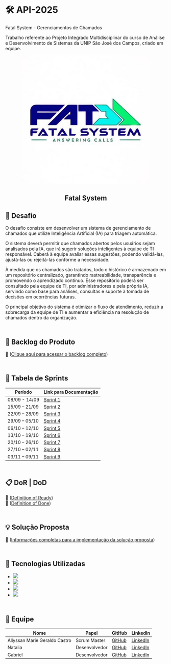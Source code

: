 # 🛠️ API-2025

Fatal System - Gerenciamentos de Chamados


Trabalho referente ao Projeto Integrado Multidisciplinar do curso de Análise e Desenvolvimento de Sistemas da  UNIP  São José dos Campos, criado em equipe.

<p align="center">
      <img src="https://raw.githubusercontent.com/Chiaramontee/PSOO-2025/main/img/203549358.jpg" alt="logo da Fatal System" width="400">
      <h2 align="center"> Fatal System</h2>

## 🚧 Desafio <a id="desafio"></a>
O desafio consiste em desenvolver um sistema de gerenciamento de chamados que utilize Inteligência Artificial (IA) para triagem automática.

O sistema deverá permitir que chamados abertos pelos usuários sejam analisados pela IA, que irá sugerir soluções inteligentes à equipe de TI responsável. Caberá à equipe avaliar essas sugestões, podendo validá-las, ajustá-las ou rejeitá-las conforme a necessidade.

À medida que os chamados são tratados, todo o histórico é armazenado em um repositório centralizado, garantindo rastreabilidade, transparência e promovendo o aprendizado contínuo. Esse repositório poderá ser consultado pela equipe de TI, por administradores e pela própria IA, servindo como base para análises, consultas e suporte à tomada de decisões em ocorrências futuras.

O principal objetivo do sistema é otimizar o fluxo de atendimento, reduzir a sobrecarga da equipe de TI e aumentar a eficiência na resolução de chamados dentro da organização.

## <br>🎯 Backlog do Produto

📁 ([Clique aqui para acessar o backlog completo](https://github.com/allyssanmarie/API-2025/blob/main/BACKLOG.md))


## <br>📅 Tabela de Sprints
|    Período    | Link para Documentação | 
| ------------- | ---------------------- | 
| 08/09 - 14/09 | [Sprint 1](https://github.com/allyssanmarie/API-2025/issues/1)|
| 15/09 – 21/09 | [Sprint 2](https://github.com/allyssanmarie/API-2025/issues/2)| 
| 22/09 – 28/09 | [Sprint 3](https://github.com/allyssanmarie/API-2025/issues/3)|
| 29/09 – 05/10 | [Sprint 4](https://github.com/allyssanmarie/API-2025/issues/4)|
| 06/10 – 12/10 | [Sprint 5](https://github.com/allyssanmarie/API-2025/issues/5)|
| 13/10 – 19/10 | [Sprint 6](https://github.com/allyssanmarie/API-2025/issues/6)|
| 20/10 – 26/10 | [Sprint 7](https://github.com/allyssanmarie/API-2025/issues/7)|
| 27/10 – 02/11 | [Sprint 8](https://github.com/allyssanmarie/API-2025/issues/8)|
| 03/11 – 09/11 | [Sprint 9](https://github.com/allyssanmarie/API-2025/issues/9)|

## <br>📋 DoR | DoD

📁 ([Definition of Ready](https://github.com/allyssanmarie/API-2025/blob/main/DoR.md))
<br> 📁 ([Definition of Done](https://github.com/allyssanmarie/API-2025/blob/main/DoD.md))


## <br>💡 Solução Proposta

📁 ([Informações completas para a implementação da solução proposta](https://github.com/allyssanmarie/API-2025/blob/main/Solu%C3%A7%C3%A3oProposta.md))

## <br>🤖 Tecnologias Utilizadas
* <a href="https://www.figma.com/"><img src="https://img.shields.io/badge/Figma-F24E1E?style=for-the-badge&logo=figma&logoColor=white"/></a>
* <a href="https://astah.net/"><img src="https://img.shields.io/badge/Astah-00B4D8?style=for-the-badge&logo=astah&logoColor=white"/></a>
* <a href="https://www.microsoft.com/en-us/sql-server/"><img src="https://img.shields.io/badge/SQL_Server-CC2927?style=for-the-badge&logo=microsoftsqlserver&logoColor=white"/></a>
* <a href="https://www.brmodeloweb.com/lang/pt-br/index.html"><img src="https://img.shields.io/badge/Br%20Modelo-0078D7?style=for-the-badge&logo=data%3Aimage%2Fsvg%2Bxml;base64,&logoColor=white"/></a>

## <br> 👥 Equipe
| Nome                          | Papel         | GitHub                                    | LinkedIn                                                      |
| ----------------------------- | ------------- |------------------------------------------ | ------------------------------------------------------------- |
| Allyssan Marie Geraldo Castro | Scrum Master  |[GitHub](https://github.com/allyssanmarie) |[LinkedIn](https://www.linkedin.com/in/allyssan-marie/)
| Natalia                       | Desenvolvedor |[GitHub]()                                 |[LinkedIn]()
| Gabriel                       | Desenvolvedor |[GitHub]()                                 |[LinkedIn]()














